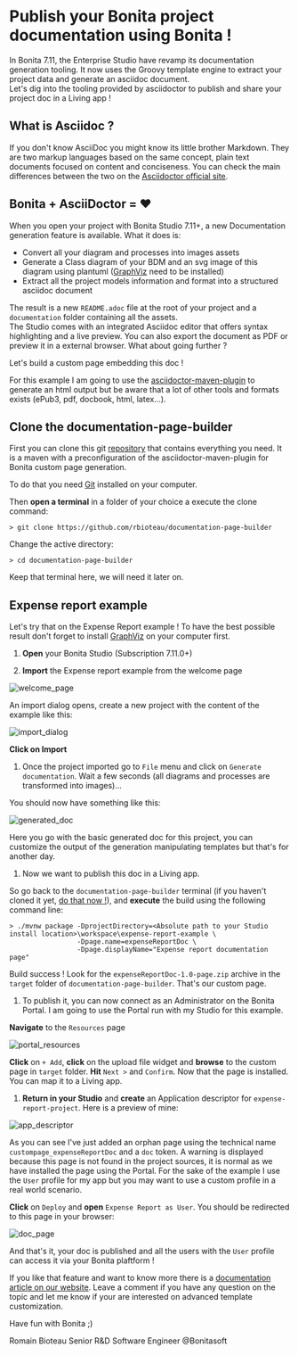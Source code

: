 # Publish your Bonita project documentation using Bonita !

In Bonita 7.11, the Enterprise Studio have revamp its documentation generation tooling. 
It now uses the Groovy template engine to extract your project data and generate an asciidoc document.  
Let's dig into the tooling provided by asciidoctor to publish and share your project doc in a Living app !

## What is Asciidoc ?

If you don't know AsciiDoc you might know its little brother Markdown. They are two markup languages based on the same concept, plain text documents focused on content and conciseness.
You can check the main differences between the two on the [Asciidoctor official site](https://asciidoctor.org/docs/asciidoc-vs-markdown/).  

## Bonita + AsciiDoctor = ♥

When you open your project with Bonita Studio 7.11+, a new Documentation generation feature is available.
What it does is:

* Convert all your diagram and processes into images assets
* Generate a Class diagram of your BDM and an svg image of this diagram using plantuml ([GraphViz](https://graphviz.org/) need to be installed)
* Extract all the project models information and format into a structured asciidoc document

The result is a new `README.adoc` file at the root of your project and a `documentation` folder containing all the assets.  
The Studio comes with an integrated Asciidoc editor that offers syntax highlighting and a live preview. You can also export the document as PDF or preview it in a external browser.
What about going further ?

Let's build a custom page embedding this doc !

For this example I am going to use the [asciidoctor-maven-plugin](https://asciidoctor.org/docs/asciidoctor-maven-plugin/) to generate an html output but be aware that a lot of other tools and formats exists (ePub3, pdf, docbook, html, latex...).

<a name="clone"></a>

## Clone the documentation-page-builder

First you can clone this git [repository](https://github.com/rbioteau/documentation-page-builder) that contains everything you need. It is a maven with a preconfiguration of the asciidoctor-maven-plugin for Bonita custom page generation.

To do that you need [Git](https://git-scm.com/downloads) installed on your computer.

Then **open a terminal** in a folder of your choice a execute the clone command:

`> git clone https://github.com/rbioteau/documentation-page-builder`

Change the active directory:

`> cd documentation-page-builder`

Keep that terminal here, we will need it later on.

## Expense report example

Let's try that on the Expense Report example ! To have the best possible result don't forget to install [GraphViz](https://graphviz.org/) on your computer first.

1. **Open** your Bonita Studio (Subscription 7.11.0+)

1. **Import** the Expense report example from the welcome page

![welcome_page](img/welcome_page.png)

An import dialog opens, create a new project with the content of the example like this:

![import_dialog](img/import_dialog.png)

**Click on Import**

1. Once the project imported go to `File` menu and click on `Generate documentation`. Wait a few seconds (all diagrams and processes are transformed into images)...

You should now have something like this:

![generated_doc](img/generated_doc.png)

Here you go with the basic generated doc for this project, you can customize the output of the generation manipulating templates but that's for another day. 

1. Now we want to publish this doc in a Living app.

So go back to the `documentation-page-builder` terminal (if you haven't cloned it yet, [do that now !](#clone)), and **execute** the build using the following command line:

```
> ./mvnw package -DprojectDirectory=<Absolute path to your Studio install location>\workspace\expense-report-example \
                 -Dpage.name=expenseReportDoc \
                 -Dpage.displayName="Expense report documentation page"
```

Build success ! Look for the `expenseReportDoc-1.0-page.zip` archive in the `target` folder of `documentation-page-builder`. That's our custom page.

1. To publish it, you can now connect as an Administrator on the Bonita Portal. I am going to use the Portal run with my Studio for this example.

**Navigate** to the `Resources` page

![portal_resources](img/portal_resources.png)

**Click** on `+ Add`, **click** on the upload file widget and **browse** to the custom page in `target` folder. **Hit** `Next >` and `Confirm`.
Now that the page is installed. You can map it to a Living app.

1. **Return in your Studio** and **create** an Application descriptor for `expense-report-project`. Here is a preview of mine:

![app_descriptor](img/app_descriptor.png)

As you can see I've just added an orphan page using the technical name `custompage_expenseReportDoc` and a `doc` token. A warning is displayed because this page is not found in the project sources, it is normal as we have installed the page using the Portal. For the sake of the example I use the `User` profile for my app but you may want to use a custom profile in a real world scenario.

**Click** on `Deploy` and **open** `Expense Report as User`.
You should be redirected to this page in your browser:

![doc_page](img/doc_page.png)

And that's it, your doc is published and all the users with the `User` profile can access it via your Bonita plaftform !

If you like that feature and want to know more there is a [documentation article on our website](https://documentation.bonitasoft.com/bonita/7.11/project-documentation-generation). Leave a comment if you have any question on the topic and let me know if your are interested on advanced template customization.

Have fun with Bonita ;)

Romain Bioteau
Senior R&D Software Engineer @Bonitasoft





